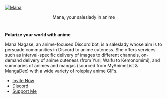[![Mana](https://cdn.manabot.fun/images/test.png)](https://manabot.fun)
<div align="center">
Mana, your saleslady in anime
</div>

#
**Polarize your world with anime**

Mana Nagase, an anime-focused Discord bot, is a saleslady whose aim is to persuade communities in Discord to anime cuteness. She offers services such as interval-specific delivery of images to different channels, on-demand delivery of anime cuteness (from Yuri, Waifu to Kemonomimi), and summaries of animes and mangas (sourced from MyAnimeList & MangaDex) with a wide variety of roleplay anime GIFs.

- [Invite Now](https://manabot.fun/invite)
- [Discord](https://manabot.fun/support)
- [Support Me](https://manabot.fun/plans)
